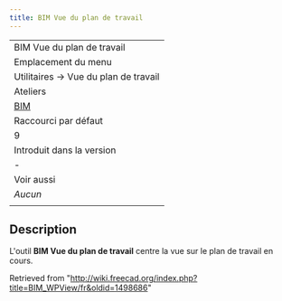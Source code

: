 ```yaml
---
title: BIM Vue du plan de travail
---
```

|  |
| --- |
| BIM Vue du plan de travail |
| Emplacement du menu |
| Utilitaires → Vue du plan de travail |
| Ateliers |
| [BIM](/BIM_Workbench/fr "BIM Workbench/fr") |
| Raccourci par défaut |
| 9 |
| Introduit dans la version |
| - |
| Voir aussi |
| *Aucun* |
|  |

## Description

L'outil **BIM Vue du plan de travail** centre la vue sur le plan de travail en cours.

Retrieved from "<http://wiki.freecad.org/index.php?title=BIM_WPView/fr&oldid=1498686>"